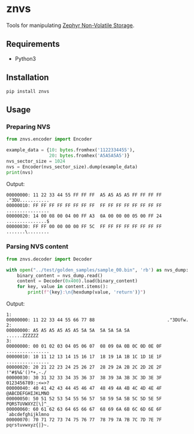# znvs
Tools for manipulating [Zephyr Non-Volatile Storage](https://docs.zephyrproject.org/latest/services/storage/nvs/nvs.html).

## Requirements

* Python3

## Installation

```
pip install znvs
```

## Usage

### Preparing NVS

```python
from znvs.encoder import Encoder

example_data = {10: bytes.fromhex('1122334455'),
                20: bytes.fromhex('A5A5A5A5')}
nvs_sector_size = 1024
nvs = Encoder(nvs_sector_size).dump(example_data)
print(nvs)
```

Output:
```
00000000: 11 22 33 44 55 FF FF FF  A5 A5 A5 A5 FF FF FF FF  ."3DU...........
00000010: FF FF FF FF FF FF FF FF  FF FF FF FF FF FF FF FF  ................
00000020: 14 00 08 00 04 00 FF A3  0A 00 00 00 05 00 FF 24  ...............$
00000030: FF FF 00 00 00 00 FF 5C  FF FF FF FF FF FF FF FF  .......\........
```

### Parsing NVS content

```python
from znvs.decoder import Decoder

with open("../test/golden_samples/sample_00.bin", 'rb') as nvs_dump:
    binary_content = nvs_dump.read()
    content = Decoder(0x400).load(binary_content)
    for key, value in content.items():
        print(f"{key}:\n{hexdump(value, 'return')}")
```

Output:
```
1:
00000000: 11 22 33 44 55 66 77 88                           ."3DUfw.
2:
00000000: A5 A5 A5 A5 A5 A5 5A 5A  5A 5A 5A 5A              ......ZZZZZZ
3:
00000000: 00 01 02 03 04 05 06 07  08 09 0A 0B 0C 0D 0E 0F  ................
00000010: 10 11 12 13 14 15 16 17  18 19 1A 1B 1C 1D 1E 1F  ................
00000020: 20 21 22 23 24 25 26 27  28 29 2A 2B 2C 2D 2E 2F   !"#$%&'()*+,-./
00000030: 30 31 32 33 34 35 36 37  38 39 3A 3B 3C 3D 3E 3F  0123456789:;<=>?
00000040: 40 41 42 43 44 45 46 47  48 49 4A 4B 4C 4D 4E 4F  @ABCDEFGHIJKLMNO
00000050: 50 51 52 53 54 55 56 57  58 59 5A 5B 5C 5D 5E 5F  PQRSTUVWXYZ[\]^_
00000060: 60 61 62 63 64 65 66 67  68 69 6A 6B 6C 6D 6E 6F  `abcdefghijklmno
00000070: 70 71 72 73 74 75 76 77  78 79 7A 7B 7C 7D 7E 7F  pqrstuvwxyz{|}~.
```
